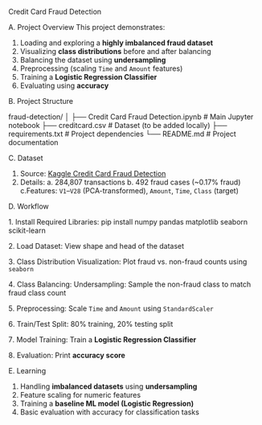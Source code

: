 Credit Card Fraud Detection

A. Project Overview
This project demonstrates:
1. Loading and exploring a **highly imbalanced fraud dataset**
2. Visualizing **class distributions** before and after balancing
3. Balancing the dataset using **undersampling**
4. Preprocessing (scaling `Time` and `Amount` features)
5. Training a **Logistic Regression Classifier**
6. Evaluating using **accuracy** 

B. Project Structure

fraud-detection/
│
├── Credit Card Fraud Detection.ipynb   # Main Jupyter notebook
├── creditcard.csv                      # Dataset (to be added locally)
├── requirements.txt                    # Project dependencies
└── README.md                           # Project documentation


C. Dataset

1. Source: [Kaggle Credit Card Fraud Detection](https://www.kaggle.com/mlg-ulb/creditcardfraud)
2. Details:
  a. 284,807 transactions
  b. 492 fraud cases (\~0.17% fraud)
  c.Features: `V1`–`V28` (PCA-transformed), `Amount`, `Time`, `Class` (target)

D. Workflow

1️. Install Required Libraries:
   pip install numpy pandas matplotlib seaborn scikit-learn

2️. Load Dataset:
  View shape and head of the dataset

3️. Class Distribution Visualization:
  Plot fraud vs. non-fraud counts using `seaborn`

4️. Class Balancing:
  Undersampling: Sample the non-fraud class to match fraud class count

5️. Preprocessing:
  Scale `Time` and `Amount` using `StandardScaler`

6️. Train/Test Split:
   80% training, 20% testing split

7️. Model Training:
   Train a **Logistic Regression Classifier**

8️. Evaluation:
  Print **accuracy score**

E. Learning

1. Handling **imbalanced datasets** using **undersampling**
2. Feature scaling for numeric features
3. Training a **baseline ML model (Logistic Regression)**
4. Basic evaluation with accuracy for classification tasks

